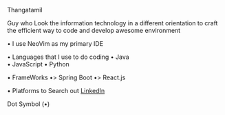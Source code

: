 Thangatamil

Guy who Look the information technology in a different orientation to craft the efficient way to code and develop awesome environment

• I use NeoVim as my primary IDE

• Languages that I use to do coding 
      • Java      
      • JavaScript
      • Python

• FrameWorks
      •> Spring Boot
      •> React.js

• Platforms to Search out
[LinkedIn](https://www.linkedin.com/in/thangatamil-a-794a632a3/)



          
Dot Symbol (•)

